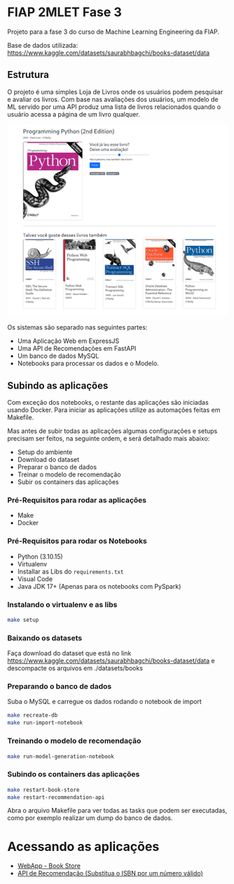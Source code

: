 # FIAP 2MLET Fase 3
Projeto para a fase 3 do curso de Machine Learning Engineering da FIAP.

Base de dados utilizada: https://www.kaggle.com/datasets/saurabhbagchi/books-dataset/data

## Estrutura
O projeto é uma simples Loja de Livros onde os usuários podem pesquisar e avaliar os livros. Com base nas avaliações dos usuários, um modelo de ML servido por uma API produz uma lista de livros relacionados quando o usuário acessa a página de um livro qualquer. 

<img src="results/screenshoots/full-ratings-cosine/python.png" width="600px"/>

Os sistemas são separado nas seguintes partes:

- Uma Aplicação Web em ExpressJS
- Uma API de Recomendações em FastAPI
- Um banco de dados MySQL
- Notebooks para processar os dados e o Modelo.

## Subindo as aplicações
Com exceção dos notebooks, o restante das aplicações são iniciadas usando Docker. Para iniciar as aplicações utilize as automações feitas em Makefile.

Mas antes de subir todas as aplicações algumas configurações e setups precisam ser feitos, na seguinte ordem, e será detalhado mais abaixo:
 - Setup do ambiente
 - Download do dataset
 - Preparar o banco de dados
 - Treinar o modelo de recomendação
 - Subir os containers das aplicações

### Pré-Requisitos para rodar as aplicações
- Make
- Docker
### Pré-Requisitos para rodar os Notebooks
- Python (3.10.15)
- Virtualenv
- Installar as Libs do `requirements.txt`
- Visual Code
- Java JDK 17+ (Apenas para os notebooks com PySpark)

### Instalando o virtualenv e as libs
```sh
make setup
```

### Baixando os datasets
Faça download do dataset que está no link https://www.kaggle.com/datasets/saurabhbagchi/books-dataset/data
e descompacte os arquivos em ./datasets/books

### Preparando o banco de dados
Suba o MySQL e carregue os dados rodando o notebook de import
```sh
make recreate-db
make run-import-notebook
```

### Treinando o modelo de recomendação
```sh
make run-model-generation-notebook
```

### Subindo os containers das aplicações
```sh
make restart-book-store
make restart-recommendation-api
```

Abra o arquivo Makefile para ver todas as tasks que podem ser executadas, como por exemplo realizar um dump do banco de dados.

# Acessando as aplicações
- [WebApp - Book Store](http://localhost:3000)
- [API de Recomendação (Substitua o ISBN por um número válido)](http://localhost:8000/books/recommendation?isbn=<ISBN>&n=5) 